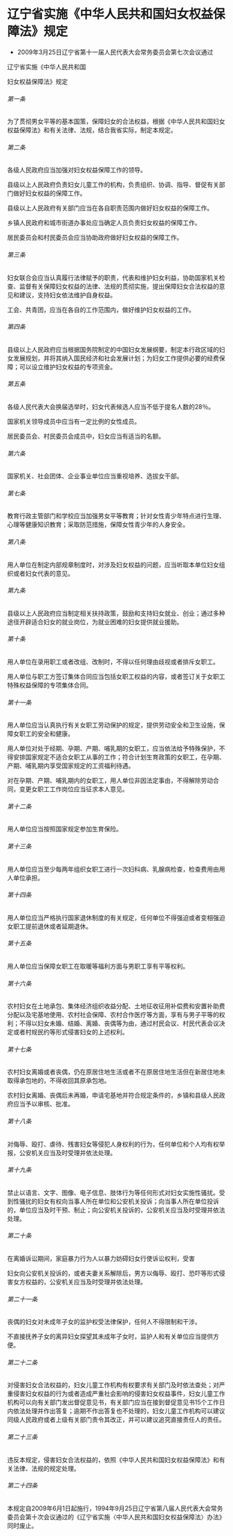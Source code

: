 # 辽宁省实施《中华人民共和国妇女权益保障法》规定

- 2009年3月25日辽宁省第十一届人民代表大会常务委员会第七次会议通过

<!-- INFO END -->

辽宁省实施《中华人民共和国

妇女权益保障法》规定

###### 第一条

为了贯彻男女平等的基本国策，保障妇女的合法权益，根据《中华人民共和国妇女权益保障法》和有关法律、法规，结合我省实际，制定本规定。

###### 第二条

各级人民政府应当加强对妇女权益保障工作的领导。

县级以上人民政府负责妇女儿童工作的机构，负责组织、协调、指导、督促有关部门做好妇女权益的保障工作。

县级以上人民政府有关部门应当在各自职责范围内做好妇女权益的保障工作。

乡镇人民政府和城市街道办事处应当确定人员负责妇女权益的保障工作。

居民委员会和村民委员会应当协助政府做好妇女权益的保障工作。

###### 第三条

妇女联合会应当认真履行法律赋予的职责，代表和维护妇女利益，协助国家机关检查、监督有关保障妇女权益的法律、法规的贯彻实施，提出保障妇女合法权益的意见和建议，支持妇女依法维护自身权益。

工会、共青团，应当在各自的工作范围内，做好维护妇女权益的工作。

###### 第四条

县级以上人民政府应当根据国务院制定的中国妇女发展纲要，制定本行政区域的妇女发展规划，并将其纳入国民经济和社会发展计划；为妇女工作提供必要的经费保障；可以设立维护妇女权益的专项资金。

###### 第五条

各级人民代表大会换届选举时，妇女代表候选人应当不低于提名人数的28％。

国家机关领导成员中应当有一定比例的女性成员。

居民委员会、村民委员会成员中，妇女应当有适当的名额。

###### 第六条

国家机关、社会团体、企业事业单位应当重视培养、选拔女干部。

###### 第七条

教育行政主管部门和学校应当加强男女平等教育；针对女性青少年特点进行生理、心理等健康知识教育；采取防范措施，保障女性青少年的人身安全。

###### 第八条

用人单位在制定内部规章制度时，对涉及妇女权益的问题，应当听取本单位妇女组织或者妇女代表的意见。

###### 第九条

县级以上人民政府应当制定相关扶持政策，鼓励和支持妇女就业、创业；通过多种途径开辟适合妇女的就业岗位，为就业困难的妇女提供就业援助。

###### 第十条

用人单位在录用职工或者改组、改制时，不得以任何理由歧视或者排斥女职工。

用人单位与职工方签订集体合同应当包括女职工权益的内容，或者签订关于女职工特殊权益保障的专项集体合同。

###### 第十一条

用人单位应当认真执行有关女职工劳动保护的规定，提供劳动安全和卫生设施，保障女职工的安全和健康。

用人单位对处于经期、孕期、产期、哺乳期的女职工，应当依法给予特殊保护，不得安排国家规定不适合女职工从事的工作；符合计划生育政策的女职工，在孕期、产期、哺乳期内享受国家规定的工资福利待遇。

对在孕期、产期、哺乳期内的女职工，用人单位非因法定事由，不得解除劳动合同，变更女职工工作岗位应当征求本人意见。

###### 第十二条

用人单位应当按照国家规定参加生育保险。

###### 第十三条

用人单位应当至少每两年组织女职工进行一次妇科病、乳腺病检查，检查费用由用人单位承担。

###### 第十四条

用人单位应当严格执行国家退休制度的有关规定，任何单位不得强迫或者变相强迫女职工提前退休或者延期退休。

###### 第十五条

用人单位应当保障女职工在取暖等福利方面与男职工享有平等权利。

###### 第十六条

农村妇女在土地承包、集体经济组织收益分配、土地征收征用补偿费和安置补助费分配以及宅基地使用、农村社会保障、农村合作医疗等方面，享有与男子平等的权利；不得以妇女未婚、结婚、离婚、丧偶等为由，通过村民会议、村民代表会议决定或者村规民约等形式侵害妇女的上述权利。

###### 第十七条

农村妇女离婚或者丧偶，仍在原居住地生活或者不在原居住地生活但在新居住地未取得承包地的，不得收回其原承包地。

农村妇女离婚、丧偶后未再婚，申请宅基地并符合规定条件的，乡镇和县级人民政府应当予以审核、批准。

###### 第十八条

对侮辱、殴打、虐待、残害妇女等侵犯人身权利的行为，任何单位和个人均有权举报，公安机关应当及时受理并依法处理。

###### 第十九条

禁止以语言、文字、图像、电子信息、肢体行为等任何形式对妇女实施性骚扰。受到性骚扰的妇女有权向当事人所在单位和公安机关投诉；向当事人所在单位投诉的，单位应当及时干预、制止；向公安机关投诉的，公安机关应当及时受理并依法处理。

###### 第二十条

在离婚诉讼期间，家庭暴力行为人以暴力妨碍妇女行使诉讼权利，受害

妇女向公安机关投诉的，或者夫妻关系解除后，男方以侮辱、殴打、恐吓等形式侵害女方权益的，公安机关应当及时受理并依法处理。

###### 第二十一条

丧偶的妇女对未成年子女的监护权受法律保护，任何人不得限制和干涉。

不直接抚养子女的离异妇女探望其未成年子女时，监护人和有关单位应当提供方便。

###### 第二十二条

对侵害妇女合法权益的，妇女儿童工作机构有权要求有关部门及时依法查处；对严重侵害妇女权益的行为或者造成严重社会影响的侵害妇女权益事件，妇女儿童工作机构可以向有关部门发出督促意见书，有关部门应当在接到督促意见书15个工作日内依法处理并作出答复；逾期不作出答复也不处理的，妇女儿童工作机构可以建议同级人民政府或者上级有关部门责令其改正，并可以建议追究直接责任人的责任。

###### 第二十三条

违反本规定，侵害妇女合法权益的，依照《中华人民共和国妇女权益保障法》和有关法律、法规的规定处理。

###### 第二十四条

本规定自2009年6月1日起施行，1994年9月25日辽宁省第八届人民代表大会常务委员会第十次会议通过的《辽宁省实施〈中华人民共和国妇女权益保障法〉办法》同时废止。
